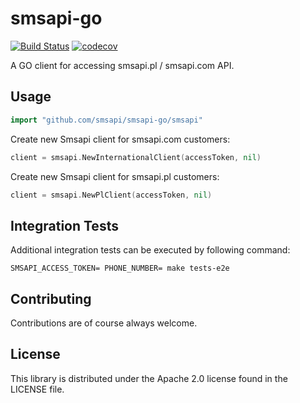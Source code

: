 # smsapi-go #

[![Build Status](https://travis-ci.org/smsapi/smsapi-go.svg?branch=master)](https://travis-ci.org/smsapi/smsapi-go)
[![codecov](https://codecov.io/gh/smsapi/smsapi-go/branch/master/graph/badge.svg)](https://codecov.io/gh/smsapi/smsapi-go)

A GO client for accessing smsapi.pl / smsapi.com API.

## Usage  ##
```go
import "github.com/smsapi/smsapi-go/smsapi"
```

Create new Smsapi client for smsapi.com customers:

```go
client = smsapi.NewInternationalClient(accessToken, nil)
```

Create new Smsapi client for smsapi.pl customers:
```go
client = smsapi.NewPlClient(accessToken, nil)	
```

## Integration Tests ##

Additional integration tests can be executed by following command:

    SMSAPI_ACCESS_TOKEN= PHONE_NUMBER= make tests-e2e

## Contributing ##

Contributions are of course always welcome.

## License

This library is distributed under the Apache 2.0 license found in the LICENSE file.

